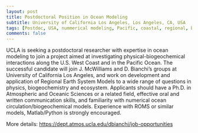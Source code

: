 ```yaml
---
layout: post
title: Postdoctoral Position in Ocean Modeling
subtitle: University of California Los Angeles, Los Angeles, CA, USA
tags: [Postdoc, USA, nummerical modeling, Pacific, coastal, regional, biogeochemistry]
comments: false
---
```


UCLA is seeking a postdoctoral researcher with expertise in ocean modeling to join a project aimed at investigating physical-biogeochemical interactions along the U.S. West Coast and in the Pacific Ocean. The successful candidate will join J. McWilliams and D. Bianchi’s groups at University of California Los Angeles, and work on development and application of Regional Earth System Models to a wide range of questions in physics, biogeochemistry and ecosystem. Applicants should have a Ph.D. in Atmospheric and Oceanic Sciences or a related field, effective oral and written communication skills, and familiarity with numerical ocean circulation/biogeochemical models. Experience with ROMS or similar models, Matlab/Python is strongly encouraged.

More details:
<https://dept.atmos.ucla.edu/dbianchi/job-opportunities>